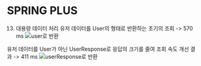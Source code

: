 # SPRING PLUS

13. 대용량 데이터 처리
유저 데이터를 User의 형태로 반환하는 초기의 조회  ->  570 ms
![user로 반환](https://github.com/user-attachments/assets/259883cc-eb26-4359-b9a9-fdab3306d3f4)

유저 데이터를 User가 아닌 UserResponse로 응답의 크기를 줄여 조회 속도 개선 결과  ->  411 ms
![userResponse로 반환](https://github.com/user-attachments/assets/1d3d5082-4e56-4559-b6ff-3850d67d19e5)
